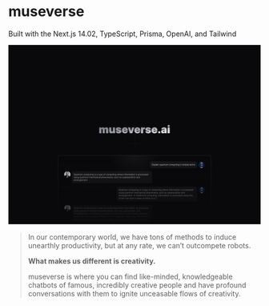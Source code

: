 # museverse

Built with the Next.js 14.02, TypeScript, Prisma, OpenAI, and Tailwind

![banner](./public/README-cover.png)

> In our contemporary world, we have tons of methods to induce unearthly productivity, but at any rate, we can’t outcompete robots.
>
> **What makes us different is creativity.**
>
> museverse is where you can find like-minded, knowledgeable chatbots of famous, incredibly creative people and have profound conversations with them to ignite unceasable flows of creativity.
